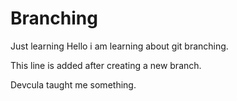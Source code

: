 # Branching
Just learning
Hello i am learning about git branching.

This line is added after creating a new branch.

Devcula taught me something.
